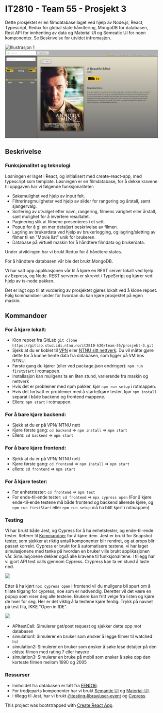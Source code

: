 # IT2810 - Team 55 -  Prosjekt 3
Dette prosjektet er en filmdatabase laget ved hjelp av Node.js, React, Typescript, Redux for global state håndtering, MongoDB for databasen, Rest API for innhenting av data og Material UI og Semeatic UI for noen komponenter. Se Beskrivelse for utvidet infromasjon. 

![Illustrasjon 1](./frontend/public/illusration1.png)
![Illustrasjon 1](./frontend/public/illusration2.png)
## Beskrivelse
### Funksjonalitet og teknologi
Løsningen er laget i React, og initialisert med create-react-app, med typescript som template. Løsningen er en filmdatabase, for å dekke kravene til oppgaven har vi følgende funksjonaliteter:
* Søkemulighet ved hjelp av input felt.
* Filtrerinsgmuligheter ved hjelp av slider for rangering og årstall, samt sjangervalg.
* Sortering av utvalget etter navn, rangering, filmens varighet eller årstall, sant mulighet for å invertere resultatet.
* Paginering slik at filmene presenteres i et sett.
* Popup for å gi en mer detaljert beskrivelse av filmen.
* Lagring av brukerdata ved hjelp av brukerlogging, og lagring/sletting av filmer til en "Movie list" unik for brukeren.
* Database på virtuell maskin for å håndtere filmdata og brukerdata.

Under utviklingen har vi brukt Redux for å håndtere states.

For å håndtere databasen vår ble det brukt MongoDB.

Vi har satt opp applikasjonen vår til å kjøre en REST server lokalt ved hjelp av Express, og Node. REST serveren er skrevet i TypeScript og kjører ved hjelp av ts-node pakken.

Det er lagt opp til at vurdering av prosjektet gjøres lokalt ved å klone repoet. Følg kommandoer under for hvordan du kan kjøre prosjektet på egen maskin. 


## Kommandoer
### For å kjøre lokalt:
* Klon repoet fra GitLab 
`git clone https://gitlab.stud.idi.ntnu.no/it2810-h20/team-55/prosjekt-3.git`
* Sjekk at du er koblet til [VPN](https://innsida.ntnu.no/wiki/-/wiki/Norsk/Installere+VPN) eller [NTNU sitt nettverk](https://innsida.ntnu.no/wiki/-/wiki/Norsk/Trådløst+nett). Du vil måtte gjøre dette for å kunne hente data fra databasen, som ligger på VM hos NTNU. 
* Første gang du kjører (eller ved package.json endringer): `npm run firstStart` i rotmappen.
* Installasjon kan muligens ta en liten stund, varierende fra maskin og nettverk
* Hvis det er problemer med npm pakker, kjør `npm run setup` i rotmappen.
* Hvis det fortsatt er problemer med å starte/kjøre tester, kjør `npm install` separat i både backend og frontend mappene.
* Ellers: `npm start` i rotmappen.

### For å bare kjøre backend:
* Sjekk at du er på VPN/ NTNU nett
* Kjøre første gang: `cd backend` => `npm install` => `npm start`
* Ellers: `cd backend` => `npm start`

### For å bare kjøre frontend:
* Sjekk at du er på VPN/ NTNU nett
* Kjøre første gang: `cd frontend` => `npm install` => `npm start`
* ellers: `cd frontend` => `npm start`

### For å kjøre tester:
* For enhetstester:  `cd frontend` => `npm test`
* For ende-til-ende tester: `cd frontend` => `npx cypress open`
    (For å kjøre ende-til-ende testene må både frontend og backend allerede kjøre, og `npm run firstStart` eller `npm run setup` må ha blitt kjørt i rotmappen)


### Testing 
Vi har brukt både Jest, og Cypress for å ha enhetstester, og ende-til-ende tester. Referer til [Kommandoer](#Kommandoer) for å kjøre dem. Jest er brukt for Snapshot tester, som sjekker at riktig antall komponenter blir rendret, og at props blir passet korrekt. 
Cypress er brukt for å automatisere testene, vi har laget simulasjonene med tanke på hvordan en bruker ville brukt applikasjonen vår. Simulasjonene dekker også alle kravene til funksjonalitene. I tillegg har vi gjort API test calls gjennom Cypress. Crypress kan ta en stund å laste ned.

![](https://i.imgur.com/ZOF3wY1.png)



Etter å ha kjørt `npx cypress open` i frontend vil du muligens bli spurt om å tillate tilgang for cypress, noe som er nødvendig. Deretter vil det være en popup som viser deg alle testene. Brukere kan fritt velge fra listen og kjøre de hver for seg. Her er det viktig å la testene kjøre ferdig. Trykk på navnet på test fila, IKKE "Open in IDE".

![](https://i.imgur.com/BUBjJD6.png)

* APItestCall: Simulerer get/post request og sjekker dette opp mot databasen
* simulation1: Simulerer en bruker som ønsker å legge filmer til watched list
* simulation2: Simulerer en bruker som ønsker å søke lese detaljer på den eldste filmen med rating 7 eller høyere
* simulation3: Simulerer en bruke på mobil som ønsker å søke opp den korteste filmen mellom 1990 og 2005

### Ressurser
- Innholdet fra databasen er tatt fra [FEND16](https://github.com/FEND16/movie-json-data?fbclid=IwAR1x59Rv0NctGe8NrlnWahhZGjgEwLFy0ZiUm_mX6ghofQVg_FJUfim-QHM).
- For tredjeparts komponenter har vi brukt [Semantic UI](https://react.semantic-ui.com/) og [Material-UI](https://material-ui.com).
- I tillegg til Jest, har vi brukt [@testing-libray/user-event](https://github.com/testing-library/user-event) og [Cypress](https://www.cypress.io/).

This project was bootstrapped with [Create React App](https://github.com/facebook/create-react-app).
